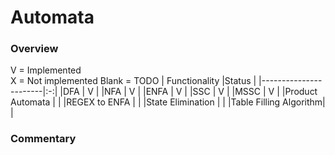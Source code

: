 # Automata

### Overview
V = Implemented   
X = Not implemented
Blank = TODO
| Functionality         |Status |
|-----------------------|:-:|
|DFA                    | V | 
|NFA                    | V |
|ENFA                   | V |
|SSC                    | V |
|MSSC                   | V |
|Product Automata       |   |
|REGEX to ENFA          |   |
|State Elimination      |   |
|Table Filling Algorithm|   |

### Commentary